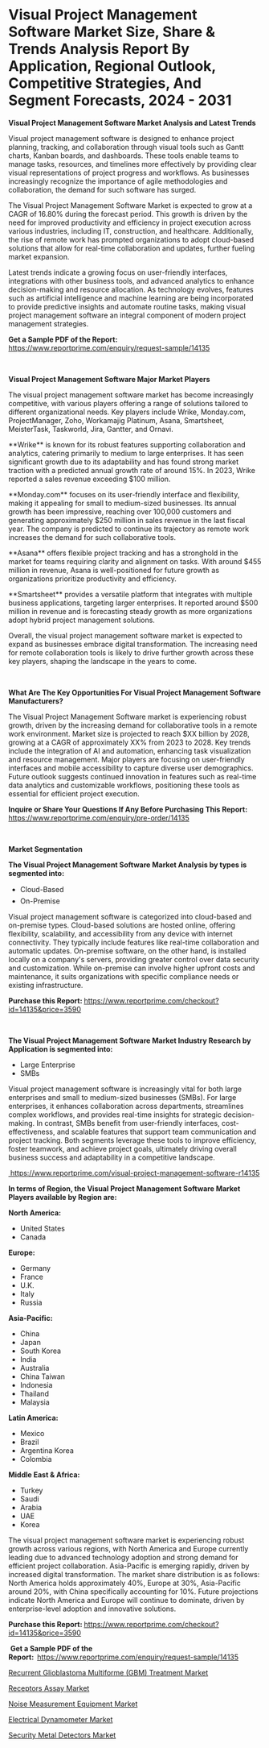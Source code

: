 <p><h1>Visual Project Management Software Market Size, Share & Trends Analysis Report By Application, Regional Outlook, Competitive Strategies, And Segment Forecasts, 2024 - 2031</h1></p><p><strong>Visual Project Management Software Market Analysis and Latest Trends</strong></p>
<p><p>Visual project management software is designed to enhance project planning, tracking, and collaboration through visual tools such as Gantt charts, Kanban boards, and dashboards. These tools enable teams to manage tasks, resources, and timelines more effectively by providing clear visual representations of project progress and workflows. As businesses increasingly recognize the importance of agile methodologies and collaboration, the demand for such software has surged.</p><p>The Visual Project Management Software Market is expected to grow at a CAGR of 16.80% during the forecast period. This growth is driven by the need for improved productivity and efficiency in project execution across various industries, including IT, construction, and healthcare. Additionally, the rise of remote work has prompted organizations to adopt cloud-based solutions that allow for real-time collaboration and updates, further fueling market expansion. </p><p>Latest trends indicate a growing focus on user-friendly interfaces, integrations with other business tools, and advanced analytics to enhance decision-making and resource allocation. As technology evolves, features such as artificial intelligence and machine learning are being incorporated to provide predictive insights and automate routine tasks, making visual project management software an integral component of modern project management strategies.</p></p>
<p><strong>Get a Sample PDF of the Report:&nbsp;</strong> <a href="https://www.reportprime.com/enquiry/request-sample/14135">https://www.reportprime.com/enquiry/request-sample/14135</a></p>
<p>&nbsp;</p>
<p><strong>Visual Project Management Software Major Market Players</strong></p>
<p><p>The visual project management software market has become increasingly competitive, with various players offering a range of solutions tailored to different organizational needs. Key players include Wrike, Monday.com, ProjectManager, Zoho, Workamajig Platinum, Asana, Smartsheet, MeisterTask, Taskworld, Jira, Gantter, and Ornavi.</p><p>**Wrike** is known for its robust features supporting collaboration and analytics, catering primarily to medium to large enterprises. It has seen significant growth due to its adaptability and has found strong market traction with a predicted annual growth rate of around 15%. In 2023, Wrike reported a sales revenue exceeding $100 million.</p><p>**Monday.com** focuses on its user-friendly interface and flexibility, making it appealing for small to medium-sized businesses. Its annual growth has been impressive, reaching over 100,000 customers and generating approximately $250 million in sales revenue in the last fiscal year. The company is predicted to continue its trajectory as remote work increases the demand for such collaborative tools.</p><p>**Asana** offers flexible project tracking and has a stronghold in the market for teams requiring clarity and alignment on tasks. With around $455 million in revenue, Asana is well-positioned for future growth as organizations prioritize productivity and efficiency. </p><p>**Smartsheet** provides a versatile platform that integrates with multiple business applications, targeting larger enterprises. It reported around $500 million in revenue and is forecasting steady growth as more organizations adopt hybrid project management solutions.</p><p>Overall, the visual project management software market is expected to expand as businesses embrace digital transformation. The increasing need for remote collaboration tools is likely to drive further growth across these key players, shaping the landscape in the years to come.</p></p>
<p>&nbsp;</p>
<p><strong>What Are The Key Opportunities For Visual Project Management Software Manufacturers?</strong></p>
<p><p>The Visual Project Management Software market is experiencing robust growth, driven by the increasing demand for collaborative tools in a remote work environment. Market size is projected to reach $XX billion by 2028, growing at a CAGR of approximately XX% from 2023 to 2028. Key trends include the integration of AI and automation, enhancing task visualization and resource management. Major players are focusing on user-friendly interfaces and mobile accessibility to capture diverse user demographics. Future outlook suggests continued innovation in features such as real-time data analytics and customizable workflows, positioning these tools as essential for efficient project execution.</p></p>
<p><strong>Inquire or Share Your Questions If Any Before Purchasing This Report:</strong> <a href="https://www.reportprime.com/enquiry/pre-order/14135">https://www.reportprime.com/enquiry/pre-order/14135</a></p>
<p>&nbsp;</p>
<p><strong>Market Segmentation</strong></p>
<p><strong>The Visual Project Management Software Market Analysis by types is segmented into:</strong></p>
<p><ul><li>Cloud-Based</li><li>On-Premise</li></ul></p>
<p><p>Visual project management software is categorized into cloud-based and on-premise types. Cloud-based solutions are hosted online, offering flexibility, scalability, and accessibility from any device with internet connectivity. They typically include features like real-time collaboration and automatic updates. On-premise software, on the other hand, is installed locally on a company's servers, providing greater control over data security and customization. While on-premise can involve higher upfront costs and maintenance, it suits organizations with specific compliance needs or existing infrastructure.</p></p>
<p><strong>Purchase this Report:&nbsp;</strong><a href="https://www.reportprime.com/checkout?id=14135&price=3590">https://www.reportprime.com/checkout?id=14135&price=3590</a></p>
<p>&nbsp;</p>
<p><strong>The Visual Project Management Software Market Industry Research by Application is segmented into:</strong></p>
<p><ul><li>Large Enterprise</li><li>SMBs</li></ul></p>
<p><p>Visual project management software is increasingly vital for both large enterprises and small to medium-sized businesses (SMBs). For large enterprises, it enhances collaboration across departments, streamlines complex workflows, and provides real-time insights for strategic decision-making. In contrast, SMBs benefit from user-friendly interfaces, cost-effectiveness, and scalable features that support team communication and project tracking. Both segments leverage these tools to improve efficiency, foster teamwork, and achieve project goals, ultimately driving overall business success and adaptability in a competitive landscape.</p></p>
<p><a href="https://www.reportprime.com/visual-project-management-software-r14135">&nbsp;https://www.reportprime.com/visual-project-management-software-r14135</a></p>
<p><strong>In terms of Region, the Visual Project Management Software Market Players available by Region are:</strong></p>
<p>
    <p> <strong> North America: </strong>
        <ul>
            <li>United States</li>
            <li>Canada</li>
        </ul>
        </p> 
    <p> <strong> Europe: </strong>
        <ul>
            <li>Germany</li>
            <li>France</li>
            <li>U.K.</li>
            <li>Italy</li>
            <li>Russia</li>
        </ul>
        </p> 
    <p> <strong> Asia-Pacific: </strong>
        <ul>
            <li>China</li>
            <li>Japan</li>
            <li>South Korea</li>
            <li>India</li>
            <li>Australia</li>
            <li>China Taiwan</li>
            <li>Indonesia</li>
            <li>Thailand</li>
            <li>Malaysia</li>
        </ul>
        </p> 
    <p> <strong> Latin America: </strong>
        <ul>
            <li>Mexico</li>
            <li>Brazil</li>
            <li>Argentina Korea</li>
            <li>Colombia</li>
        </ul>
        </p> 
    <p> <strong> Middle East & Africa: </strong>
        <ul>
            <li>Turkey</li>
            <li>Saudi</li>
            <li>Arabia</li>
            <li>UAE</li>
            <li>Korea</li>
        </ul>
    </p>
    </p>
<p><p>The visual project management software market is experiencing robust growth across various regions, with North America and Europe currently leading due to advanced technology adoption and strong demand for efficient project collaboration. Asia-Pacific is emerging rapidly, driven by increased digital transformation. The market share distribution is as follows: North America holds approximately 40%, Europe at 30%, Asia-Pacific around 20%, with China specifically accounting for 10%. Future projections indicate North America and Europe will continue to dominate, driven by enterprise-level adoption and innovative solutions.</p></p>
<p><strong>Purchase this Report: </strong><a href="https://www.reportprime.com/checkout?id=14135&price=3590">https://www.reportprime.com/checkout?id=14135&price=3590</a></p>
<p>&nbsp;<strong>Get a Sample PDF of the Report:&nbsp;&nbsp;</strong><a href="https://www.reportprime.com/enquiry/request-sample/14135">https://www.reportprime.com/enquiry/request-sample/14135</a></p>
<p><strong></strong></p>
<p><p><a href="https://medium.com/@fmetapro/this-report-on-recurrent-glioblastoma-multiforme-gbm-treatment-market-is-a-comprehensive-bed3b5fa79f4">Recurrent Glioblastoma Multiforme (GBM) Treatment Market</a></p><p><a href="https://medium.com/@fmetapro/the-receptors-assay-market-is-anticipated-to-experience-significant-growth-with-a-projected-cagr-1b51e574aa89">Receptors Assay Market</a></p><p><a href="https://www.linkedin.com/pulse/noise-measurement-equipment-market-global-regional-analysis-there?trackingId=CIVvNPelRiy5gxpfBhoRLQ%3D%3D">Noise Measurement Equipment Market</a></p><p><a href="https://www.linkedin.com/pulse/electrical-dynamometer-market2024-2031-industry-insights-investment-9ffee?trackingId=T%2BBgvsYhTgS675IyiN5K6g%3D%3D">Electrical Dynamometer Market</a></p><p><a href="https://issuu.com/reportprime-2/docs/security-metal-detectors-market-siz_ae9cd8a6e6cbf1">Security Metal Detectors Market</a></p></p>